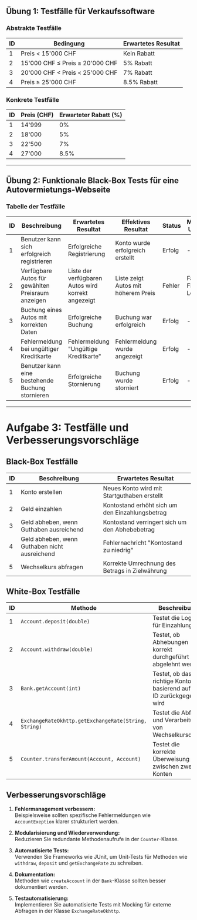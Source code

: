 ## **Übung 1: Testfälle für Verkaufssoftware**

### **Abstrakte Testfälle**

| ID  | Bedingung                        | Erwartetes Resultat         |
|-----|----------------------------------|-----------------------------|
| 1   | Preis < 15'000 CHF               | Kein Rabatt                 |
| 2   | 15'000 CHF ≤ Preis ≤ 20'000 CHF  | 5% Rabatt                   |
| 3   | 20'000 CHF < Preis < 25'000 CHF  | 7% Rabatt                   |
| 4   | Preis ≥ 25'000 CHF               | 8.5% Rabatt                 |

### **Konkrete Testfälle**

| ID  | Preis (CHF)  | Erwarteter Rabatt (%) | 
|-----|--------------|------------------------|
| 1   | 14'999       | 0%                     | 
| 2   | 18'000       | 5%                     |
| 3   | 22'500       | 7%                     | 
| 4   | 27'000       | 8.5%                   | 

---

## **Übung 2: Funktionale Black-Box Tests für eine Autovermietungs-Webseite**

### **Tabelle der Testfälle**

| ID | Beschreibung                                    | Erwartetes Resultat                              | Effektives Resultat | Status  | Mögliche Ursache         |
|----|------------------------------------------------|-------------------------------------------------|----------------------|---------|--------------------------|
| 1  | Benutzer kann sich erfolgreich registrieren    | Erfolgreiche Registrierung  | Konto wurde erfolgreich erstellt | Erfolg        |      -                    |
| 2  | Verfügbare Autos für gewählten Preisraum anzeigen  | Liste der verfügbaren Autos wird korrekt angezeigt |  Liste zeigt Autos mit höherem Preis | Fehler   |  Falsche Filtering Logik                       |
| 3  | Buchung eines Autos mit korrekten Daten        | Erfolgreiche Buchung                            | Buchung war erfolgreich |  Erfolg       |     -                     |
| 4  | Fehlermeldung bei ungültiger Kreditkarte       | Fehlermeldung "Ungültige Kreditkarte"           |    Fehlermeldung wurde angezeigt    | Erfolg        |  -                        |
| 5  | Benutzer kann eine bestehende Buchung stornieren | Erfolgreiche Stornierung     | Buchung wurde storniert     | Erfolg        |     -                     |

---

# Aufgabe 3: Testfälle und Verbesserungsvorschläge

## **Black-Box Testfälle**

| ID | Beschreibung                                  | Erwartetes Resultat                              |
|----|----------------------------------------------|-------------------------------------------------|
| 1  | Konto erstellen                              | Neues Konto wird mit Startguthaben erstellt     |
| 2  | Geld einzahlen                               | Kontostand erhöht sich um den Einzahlungsbetrag |
| 3  | Geld abheben, wenn Guthaben ausreichend      | Kontostand verringert sich um den Abhebebetrag  |
| 4  | Geld abheben, wenn Guthaben nicht ausreichend| Fehlernachricht "Kontostand zu niedrig"         |
| 5  | Wechselkurs abfragen                         | Korrekte Umrechnung des Betrags in Zielwährung  |

## **White-Box Testfälle**

| ID | Methode                       | Beschreibung                                                    |
|----|-------------------------------|-----------------------------------------------------------------|
| 1  | `Account.deposit(double)`     | Testet die Logik für Einzahlungen                               |
| 2  | `Account.withdraw(double)`    | Testet, ob Abhebungen korrekt durchgeführt oder abgelehnt werden|
| 3  | `Bank.getAccount(int)`        | Testet, ob das richtige Konto basierend auf der ID zurückgegeben wird |
| 4  | `ExchangeRateOkhttp.getExchangeRate(String, String)` | Testet die Abfrage und Verarbeitung von Wechselkursdaten |
| 5  | `Counter.transferAmount(Account, Account)` | Testet die korrekte Überweisung zwischen zwei Konten           |

## **Verbesserungsvorschläge**

1. **Fehlermanagement verbessern:**  
   Beispielsweise sollten spezifische Fehlermeldungen wie `AccountExeption` klarer strukturiert werden.
   
2. **Modularisierung und Wiederverwendung:**  
   Reduzieren Sie redundante Methodenaufrufe in der `Counter`-Klasse.
   
3. **Automatisierte Tests:**  
   Verwenden Sie Frameworks wie JUnit, um Unit-Tests für Methoden wie `withdraw`, `deposit` und `getExchangeRate` zu schreiben.

4. **Dokumentation:**  
   Methoden wie `createAccount` in der `Bank`-Klasse sollten besser dokumentiert werden.

5. **Testautomatisierung:**  
   Implementieren Sie automatisierte Tests mit Mocking für externe Abfragen in der Klasse `ExchangeRateOkhttp`.
